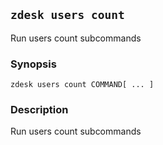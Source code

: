 ## `zdesk users count`

Run users count subcommands

### Synopsis

    zdesk users count COMMAND[ ... ]

### Description

Run users count subcommands

